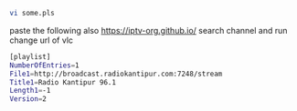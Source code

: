 ```bash 
vi some.pls
```

paste the following  also https://iptv-org.github.io/ search channel and run  change url of vlc

```bash
[playlist]
NumberOfEntries=1
File1=http://broadcast.radiokantipur.com:7248/stream
Title1=Radio Kantipur 96.1
Length1=-1
Version=2
```